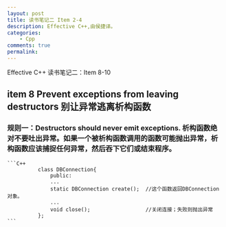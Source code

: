```yaml
---
layout: post
title: 读书笔记二 Item 2-4
description: Effective C++,由侯捷译。
categories:
    - Cpp
comments: true
permalink: 
---
```

Effective C++ 读书笔记二：Item 8-10

## item 8 Prevent exceptions from leaving destructors 别让异常逃离析构函数

###  规则一：Destructors should never emit exceptions. 析构函数绝对不要吐出异常。如果一个被析构函数调用的函数可能抛出异常，析构函数应该捕捉任何异常，然后吞下它们或结束程序。

    ```C++
              class DBConnection{
                  public:
                  ...
                  static DBConnection create();  //这个函数返回DBConnection对象。
                  ...
                  void close();                  //关闭连接；失败则抛出异常
              };
    ```

